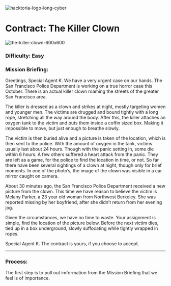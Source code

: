 ![hacktoria-logo-long-cyber](https://user-images.githubusercontent.com/117080369/198996267-18ea68b6-fafc-421a-ae14-0c3e65e88c10.png)

# Contract: The Killer Clown
![the-killer-clown-600x600](https://user-images.githubusercontent.com/117080369/198994429-8093a4d4-a7bc-430f-a6d0-763298f4c500.jpg)


### Difficulty: Easy

### Mission Briefing:

Greetings, Special Agent K. We have a very urgent case on our hands. The San Francisco Police Department is working on a true horror case this October. There is an actual killer clown roaming the streets of the greater San Francisco area.

The killer is dressed as a clown and strikes at night, mostly targeting women and younger men. The victims are drugged and bound tightly with a long rope, stretching all the way around the body. After this, the killer attaches an oxygen tank to the victim and puts them inside a coffin sized box. Making it impossible to move, but just enough to breathe slowly.

The victim is then buried alive and a picture is taken of the location, which is then sent to the police. With the amount of oxygen in the tank, victims usually last about 24 hours. Though with the panic setting in, some die within 6 hours. A few others suffered a heart attack from the panic. They are left as a game, for the police to find the location in time, or not. So far there have been several sightings of a clown at night, though only for brief moments. In one of the photo’s, the image of the clown was visible in a car mirror caught on camera.

About 30 minutes ago, the San Francisco Police Department received a new picture from the clown. This time we have reason to believe the victim is Melany Parker, a 23 year old woman from Northwest Berkeley. She was reported missing by her boyfriend, after she didn’t return from her evening jog.

Given the circumstances, we have no time to waste. Your assignment is simple, find the location of the picture below. Before the next victim dies, tied up in a box underground, slowly suffocating while tightly wrapped in ropes.

Special Agent K. The contract is yours, if you choose to accept.

---

### Process:
The first step is to pull out imformation from the Mission Briefing that we feel is of importance.

